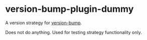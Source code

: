 # version-bump-plugin-dummy

A version strategy for [version-bump](https://github.com/theogravity/version-bump).

Does not do anything. Used for testing strategy functionality only.
